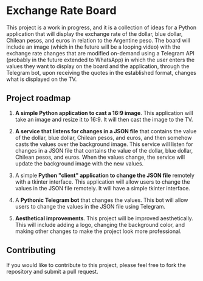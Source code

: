 # Exchange Rate Board
This project is a work in progress, and it is a collection of ideas for a Python application that will display the exchange rate of the dollar, blue dollar, Chilean pesos, and euros in relation to the Argentine peso. The board will include an image (which in the future will be a looping video) with the exchange rate changes that are modified on-demand using a Telegram API (probably in the future extended to WhatsApp) in which the user enters the values they want to display on the board and the application, through the Telegram bot, upon receiving the quotes in the established format, changes what is displayed on the TV.

## Project roadmap
1. **A simple Python application to cast a 16:9 image**.
This application will take an image and resize it to 16:9. It will then cast the image to the TV.

2. **A service that listens for changes in a JSON file** that contains the value of the dollar, blue dollar, Chilean pesos, and euros, and then somehow casts the values over the background image.
This service will listen for changes in a JSON file that contains the value of the dollar, blue dollar, Chilean pesos, and euros. When the values change, the service will update the background image with the new values.

3. A simple **Python "client" application to change the JSON file** remotely with a tkinter interface.
This application will allow users to change the values in the JSON file remotely. It will have a simple tkinter interface.

4. A **Pythonic Telegram bot** that changes the values.
This bot will allow users to change the values in the JSON file using Telegram.

5. **Aesthetical improvements**.
This project will be improved aesthetically. This will include adding a logo, changing the background color, and making other changes to make the project look more professional.

## Contributing
If you would like to contribute to this project, please feel free to fork the repository and submit a pull request.
